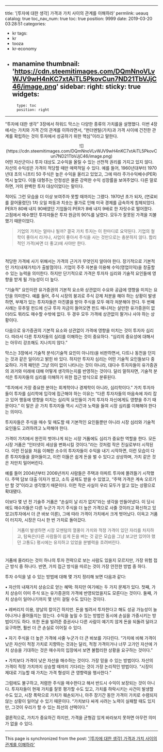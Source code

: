 
---
title: '[투자에 대한 생각] 가격과 가치 사이의 관계를 이해하라'
permlink: ueauq
catalog: true
toc_nav_num: true
toc: true
position: 9999
date: 2019-03-20 03:28:51
categories:
- kr
tags:
- kr
- tooza
- kr-economy
- manamine
thumbnail: 'https://cdn.steemitimages.com/DQmNnoVLvWJV9wH4nKC7xtAiTL5PkovCun7ND21TbVJjC46/image.png'
sidebar:
    right:
        sticky: true
widgets:
    -
        type: toc
        position: right
---


“투자에 대한 생각” 3장에서 하워드 막스는 다양한 종류의 가치를을 설명했다. 이번 4장에서는 가치와 가격 간의 관계를 이하라면서, “펀더멘털(가치)과 가격 사이에 건전한 관계를 확립하는 것이 투자에서 성공하기 위한 핵심”이라고 말한다.

<center>
![](https://cdn.steemitimages.com/DQmNnoVLvWJV9wH4nKC7xtAiTL5PkovCun7ND21TbVJjC46/image.png)
</center>
어떤 자산군이나 투자 대상도 고수익을 올릴 수 있는 선천적 권리를 가지고 있지 않다. 자산의 수익성은 가격이 적당할 때만 매력적일 수 있다. 예를 들어, 1960년대부터 1970년대 초의 니프티 50 주식은 높은 수익을 올리고 있었고, 그에 따라 주가수익배수(PER) 역시 높았다. 이들 대형주는 안정성은 물론 강력한 수익 성장률을 보여주었다. 다른 말로 하면, 거의 완벽한 투자 대상이었다는 말이다.  

적어도 그런 모습을 더 이상 보여주자 못할 때까지는 그랬다. 1970년 초가 되자, (연료비를 끌어올렸던) 1차 오일 파동과 치솟는 물가로 인해 미국 경제를 급속하게 침체되었다. PER가 80배 내지 90배였던 기업들이 PER가 8배 내지 9배로 한 자릿수로 떨어졌다. 고점에서 매수했던 투자자들은 투자 원금의 90%를 날렸다. 모두가 잘못된 가격을 지불했기 때문이었다. 

>기업의 가치는 얼마나 될까? 결국 가치 투자는 이 한마디로 요약된다. 기업의 철학이 좋아서 라거나, 사업이 좋아서 주식을 사는 것만으로는 충분하지 않다. 합리적인 가격(싸면 더 좋고)에 사야만 한다.
#
적당한 가격에 사기 위해서는 가격의 근거가 무엇인지 알아야 한다. 장기적으로 기본적인 가치(내재가치)가 출발점이다. 기업이 주주 자본을 이용해 수익(영업이익)을 창출할 수 있는 능력을 의미한다. 하지만 단기적으로 가격은 투자자 심리와 기술적 요인들에 영향을 받게 될 가능성이 더 높다.  

“기술적” 요인이란 유가증권의 기본적 요소와 상관없이 수요와 공급에 영향을 미치는 요인을 의미한다. 예를 들어, 주식 시장의 붕괴로 주식 강제 처분을 해야 하는 상황이 발생하면, 부채가 있는 투자자들은 마진콜을 받아 주식을 모두 매각 처분해야 한다. 두 번째 사례는 뮤추얼 펀드에 신규 투자 자금이 들어오면 펀드 매니저는 살만한 유가증권이 없더라도 뭐라도 매수할 수밖에 없다. 두 경우 모두 가격에 상관없이 팔거나 사야 하는 상황이다.  

다음으로 유가증권의 기본적 요소와 상관없이 가격에 영향을 미치는 것이 투자자 심리다. 따라서 다른 투자자들의 심리를 이해하는 것이 중요하다. “심리의 중요성에 대해서는 아무리 강조해도 지나치지 않다.” 

막스는 3장에서 기술적 분석(기술적 요인이 아니라)을 비판하면서, 다트나 동전을 던지는 것과 같은 일이라고 밝힌 바 있다. 하지만 투자자 심리는 어떤 기술적 요인들보다 중요하다. 가격 패턴은 그냥 의미 없이 나타나는 것이 아니라, 대다수 투자자들이 유가증권의 과거와 미래에 대해 어떻게 생각하는지를 반영하는 것이다. 달리 말하자면, 기술적 분석은 투자자들의 심리를 이해하기 위한 접근 방식으로 분류된다. 

“투자에서 가장 중요한 분야는 회계학이나 경제학이 아니라, 심리학이다.” 가치 투자자들이 투자를 심리학에 입각에 접근해야 하는 이유는 “다른 투자자들의 마음속에 자리 잡고 있어 행동에 영향을 미치는 심리적 요인들이 가치 투자자 자신에게도 영향을 주기 때문이다.” 이 말은 곧 가치 투자자들 역시 시간과 노력을 들여 시장 심리를 이해해야 한다는 의미다. 

투자자들은 주식을 매수 및 매도할 때 기본적인 요인들뿐만 아니라 시장 심리와 기술적 요인들도 고려하려고 노력해야 한다. 

가격이 가치에서 완전히 벗어나게 되는 시장 거품에도 심리가 중요한 역할을 한다. 모든 시장 거품은 “인터넷이 세상을 변화시킬 것이다.”라는 것처럼 작은 진실로부터 시작된다. 이런 진실을 처음 이해한 소수의 투자자들이 수익을 내기 시작하면, 이런 모습이 다른 투자자들을 끌어들이고, 이런 이들은 쉽게 돈을 벌 수 있다고 상상하며, 가치 같은 것은 저만치 밀어버린다.  

예를 들어 2004년부터 2006년까지 사람들은 주택과 아파트 투자에 몰려들기 시작했다. 주택 담보 대출 이자가 쌌고, 소득 공제도 받을 수 있었고, “주택 가격은 계속 오르기만 할 것”이라고 생각했기 때문이다. 이런 작은 사실이 우리 모두가 알고 있는 상황으로 확대됐다. 

이보다 몇 년 전 기술주 거품은 “손실이 날 리가 없지”라는 생각을 만들어냈다. 이 당시에도 매수자들은 다른 누군가 자기 주식을 더 높은 가격으로 사줄 것이라고 확신하고 있었고(투자에서 더 큰 바보 이론), 그에 따라 가격이 가치에서 크게 벗어났다. 이윽고 거품이 터지자, 시장은 다시 한 번 가치로 돌아갔다. 

>거품이 발생하면 시장 모멘텀의 열풍이 가치와 적정 가격이 있던 자리를 차지하고, 탐욕은(다른 사람들이 쉽게 돈을 버는 것 같은 모습을 그냥 보고만 있어야 했던 고통도) 평시에는 유지하고 있었을 분별력을 흐려버린다.
#
거품에 올라타는 것이 하나의 투자 전략으로 보는 사람도 있을지 모르지만, 가장 위험 접근 방식 중 하나다. 반면, 가치 접근 방식을 따르는 것이 가장 안전한 방법 중 하다. 

투자 수익을 낼 수 있는 방법에 대해 몇 가지 정리해 보면 다음과 같다: 

• 자산의 내재가치 상승으로 얻는 혜택: 하지만 여기에는 두 가지 문제가 있다. 첫째, 가치 상승이 이미 주식 또는 유가증권의 가격에 반영되었을지도 모른다는 것이다. 둘째, 가치 상승이 일어나기까지 몇 년이 걸릴 수도 있다는 것이다.  

• 레버리지 이용, 양날의 칼이긴 하지만. 돈을 빌려서 투자한다고 해도 성공 가능성이 늘어나거나 줄어들지는 않는다. 수익을 높일 수 있는 방법인 동시에 손실을 가중시키는 방법이기도 하다. 또한 돈을 빌려준 증권사나 다른 사람이 예기치 않게 돈을 되돌려 달러고 요구하면, 훨씬 더 큰 손실로 이어질 수 있다. 

• 자기 주식을 더 높은 가격에 사줄 누군가 더 큰 바보를 기다린다. “가치에 비해 가격이 낮은 자산이 적정 가치로 지향하는 것과는 달리, 적정 가격이거나 너무 고가인 자산에 가치 상승을 기대하는 것은 매수자의 입장에서 보면 불합리한 상황을 요구하는 것이다.” 

• 가치보다 가격이 낮은 자산을 매수하는 것이다. 가장 믿을 수 있는 방법이다. 자산의 가격이 적정 가치까지 상승할 때까지 기다리는 것이 가장 논리적인 방법이다. “시장이 제대로 기능할 때 가치는 가격 형성이 큰 영향력을 행사한다.” 

그럼에도 불구하고, 저렴한 주식을 매수한다고 해서 반드시 수익이 보장되는 것이 아니다. 투자자들이 현재 가치를 잘못 평가할 수도 있고, 가치를 하락시키는 사건이 발생할 수도 있고, 시장 폭락으로 가치가 훼손되거나, 아주 장기간 동안 가격이 가치로 수렴되지 않는 상황이 일어날 수 있기 때문이다. “가치보다 싸게 사려는 노력이 실패할 때도 있지만, 그것이 우리가 할 수 있는 최선의 선택이다.” 

결론적으로, 가치가 중요하긴 하지만, 가격을 균형감 있게 바라보지 못하면 아무런 의미가 없을 수 있다.

- - -

This page is synchronized from the post: ['[투자에 대한 생각] 가격과 가치 사이의 관계를 이해하라'](https://steemit.com/@pius.pius/ueauq)

